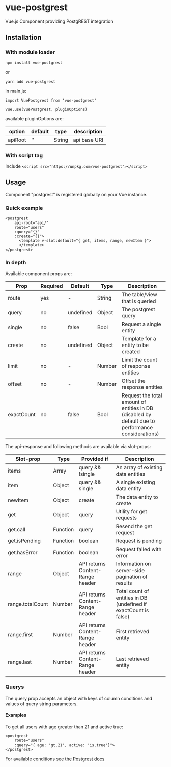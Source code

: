 # vue-postgrest
Vue.js Component providing PostgREST integration

## Installation

### With module loader

`npm install vue-postgrest`

or

`yarn add vue-postgrest`

in main.js:
```
import VuePostgrest from 'vue-postgrest'

Vue.use(VuePostgrest, pluginOptions)
```

available pluginOptions are:

|option |default |type  |description |
|-------|--------|------|------------|
|apiRoot|''      |String|api base URI|

### With script tag
Include `<script src="https://unpkg.com/vue-postgrest"></script>`

## Usage

Component "postgrest" is registered globally on your Vue instance.

### Quick example
```
<postgrest
    api-root="api/"
    route="users"
    :query="{}"
    :create="{}">
      <template v-slot:default="{ get, items, range, newItem }">
      </template>
</postgrest>
```

### In depth

Available component props are:

|Prop      |Required|Default  |Type  |Description                        |
|----------|--------|---------|------|-----------------------------------|
|route     |yes     |-        |String|The table/view that is queried     |
|query     |no      |undefined|Object|The postgrest query                |
|single    |no      |false    |Bool  |Request a single entity            |
|create    |no      |undefined|Object|Template for a entity to be created|
|limit     |no      |-        |Number|Limit the count of response entities|
|offset    |no      |-        |Number|Offset the response entities|
|exactCount|no      |false    |Bool  |Request the total amount of entities in DB (disabled by default due to performance considerations)|

The api-response and following methods are available via slot-props:

|Slot-prop            |Type    |Provided if                     |Description                            |
|---------------------|--------|--------------------------------|---------------------------------------|
|items                |Array   |query && !single                |An array of existing data entities     |
|item                 |Object  |query && single                 |A single existing data entity          |
|newItem              |Object  |create                          |The data entity to create              |
|get                  |Object  |query                           |Utility for get requests      |
|get.call             |Function|query                           |Resend the get request      |
|get.isPending        |Function|boolean                         |Request is pending      |
|get.hasError         |Function|boolean                         |Request failed with error      |
|range                |Object  |API returns Content-Range header|Information on server-side pagination of results|
|range.totalCount     |Number  |API returns Content-Range header|Total count of entities in DB (undefined if exactCount is false)|
|range.first          |Number  |API returns Content-Range header|First retrieved entity|
|range.last           |Number  |API returns Content-Range header|Last retrieved entity|

### Querys

The query prop accepts an object with keys of column conditions and values of query string parameters.

#### Examples

To get all users with age greater than 21 and active true:

```
<postgrest
    route="users"
    :query="{ age: 'gt.21', active: 'is.true'}">
</postgrest>
```

For available conditions see [the Postgrest docs](https://postgrest.org/en/v4.1/api.html#horizontal-filtering-rows)

